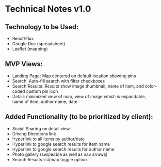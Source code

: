 # Technical Notes v1.0

## Technology to be Used:
- React/Flux
- Google Doc (spreadsheet)
- Leaflet (mapping)

## MVP Views:
- Landing Page:  Map centered on default location showing pins
- Search:  Auto-fill search with filter checkboxes
- Search Results: Results show image thumbnail, name of item, and color-coded custom pin icon
- Detail: minimized view of map, view of image which is expandable, name of item, author name, date

## Added Functionality (to be prioritized by client):
- Social Sharing on detail view
- Driving Directions link
- Hyperlink to all items by author/date
- Hyperlink to google search results for item name
- Hyperlink to google search results for author name
- Photo gallery (swipeable as well as nav arrows)
- Search Results list/map toggle option
